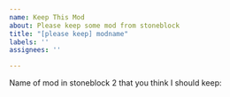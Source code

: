 ```yaml
---
name: Keep This Mod
about: Please keep some mod from stoneblock
title: "[please keep] modname"
labels: ''
assignees: ''

---
```


Name of mod in stoneblock 2 that you think I should keep:
